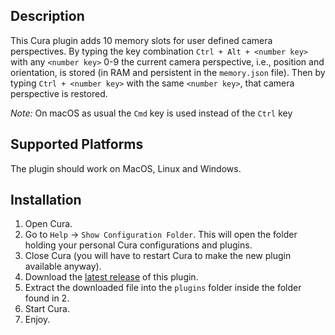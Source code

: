 Description
---
This Cura plugin adds 10 memory slots for user defined camera perspectives. By typing the key
combination `Ctrl + Alt + <number key>` with any `<number key>` 0-9 the current camera perspective,
i.e., position and orientation, is stored (in RAM and persistent in the `memory.json` file). Then by
typing `Ctrl + <number key>` with the same `<number key>`, that camera perspective is restored.

*Note:* On macOS as usual the `Cmd` key is used instead of the `Ctrl` key

Supported Platforms
---
The plugin should work on MacOS, Linux and Windows.

Installation
---
1. Open Cura.
2. Go to `Help` &rarr; `Show Configuration Folder`. This will open the folder holding your personal Cura configurations and plugins.
3. Close Cura (you will have to restart Cura to make the new plugin available anyway).
4. Download the [latest release](https://github.com/FlyingSamson/CameraMemory/releases/latest) of this plugin.
5. Extract the downloaded file into the `plugins` folder inside the folder found in 2.
6. Start Cura.
7. Enjoy.
